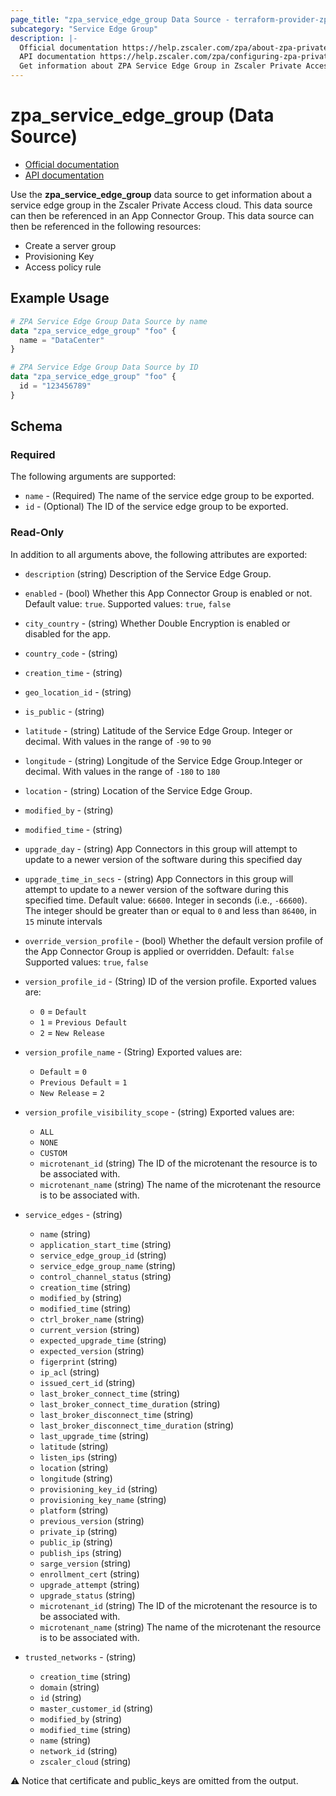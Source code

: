 ```yaml
---
page_title: "zpa_service_edge_group Data Source - terraform-provider-zpa"
subcategory: "Service Edge Group"
description: |-
  Official documentation https://help.zscaler.com/zpa/about-zpa-private-service-edge-groups
  API documentation https://help.zscaler.com/zpa/configuring-zpa-private-service-edge-groups-using-api
  Get information about ZPA Service Edge Group in Zscaler Private Access cloud.
---
```


# zpa_service_edge_group (Data Source)

* [Official documentation](https://help.zscaler.com/zpa/about-zpa-private-service-edge-groups)
* [API documentation](https://help.zscaler.com/zpa/configuring-zpa-private-service-edge-groups-using-api)

Use the **zpa_service_edge_group** data source to get information about a service edge group in the Zscaler Private Access cloud. This data source can then be referenced in an App Connector Group. This data source can then be referenced in the following resources:

* Create a server group
* Provisioning Key
* Access policy rule

## Example Usage

```terraform
# ZPA Service Edge Group Data Source by name
data "zpa_service_edge_group" "foo" {
  name = "DataCenter"
}
```

```terraform
# ZPA Service Edge Group Data Source by ID
data "zpa_service_edge_group" "foo" {
  id = "123456789"
}
```

## Schema

### Required

The following arguments are supported:

* `name` - (Required) The name of the service edge group to be exported.
* `id` - (Optional) The ID of the service edge group to be exported.

### Read-Only

In addition to all arguments above, the following attributes are exported:

* `description` (string) Description of the Service Edge Group.
* `enabled` - (bool) Whether this App Connector Group is enabled or not. Default value: `true`. Supported values: `true`, `false`
* `city_country` - (string) Whether Double Encryption is enabled or disabled for the app.
* `country_code` - (string)
* `creation_time` - (string)
* `geo_location_id` - (string)
* `is_public` - (string)
* `latitude` - (string) Latitude of the Service Edge Group. Integer or decimal. With values in the range of `-90` to `90`
* `longitude` - (string) Longitude of the Service Edge Group.Integer or decimal. With values in the range of `-180` to `180`
* `location` - (string) Location of the Service Edge Group.
* `modified_by` - (string)
* `modified_time` - (string)
* `upgrade_day` - (string) App Connectors in this group will attempt to update to a newer version of the software during this specified day
* `upgrade_time_in_secs` - (string) App Connectors in this group will attempt to update to a newer version of the software during this specified time. Default value: `66600`. Integer in seconds (i.e., `-66600`). The integer should be greater than or equal to `0` and less than `86400`, in `15` minute intervals
* `override_version_profile` - (bool) Whether the default version profile of the App Connector Group is applied or overridden. Default: `false` Supported values: `true`, `false`
* `version_profile_id` - (String) ID of the version profile.
  Exported values are:
  * ``0`` = ``Default``
  * ``1`` = ``Previous Default``
  * ``2`` = ``New Release``
* `version_profile_name` - (String)
  Exported values are:
  * ``Default`` = ``0``
  * ``Previous Default`` = ``1``
  * ``New Release`` = ``2``
* `version_profile_visibility_scope` - (string)
  Exported values are:
  * ``ALL``
  * ``NONE``
  * ``CUSTOM``
  * `microtenant_id` (string) The ID of the microtenant the resource is to be associated with.
  * `microtenant_name` (string) The name of the microtenant the resource is to be associated with.

* `service_edges` - (string)
  * `name` (string)
  * `application_start_time` (string)
  * `service_edge_group_id` (string)
  * `service_edge_group_name` (string)
  * `control_channel_status` (string)
  * `creation_time` (string)
  * `modified_by` (string)
  * `modified_time` (string)
  * `ctrl_broker_name` (string)
  * `current_version` (string)
  * `expected_upgrade_time` (string)
  * `expected_version` (string)
  * `figerprint` (string)
  * `ip_acl` (string)
  * `issued_cert_id` (string)
  * `last_broker_connect_time` (string)
  * `last_broker_connect_time_duration` (string)
  * `last_broker_disconnect_time` (string)
  * `last_broker_disconnect_time_duration` (string)
  * `last_upgrade_time` (string)
  * `latitude` (string)
  * `listen_ips` (string)
  * `location` (string)
  * `longitude` (string)
  * `provisioning_key_id` (string)
  * `provisioning_key_name` (string)
  * `platform` (string)
  * `previous_version` (string)
  * `private_ip` (string)
  * `public_ip` (string)
  * `publish_ips` (string)
  * `sarge_version` (string)
  * `enrollment_cert` (string)
  * `upgrade_attempt` (string)
  * `upgrade_status` (string)
  * `microtenant_id` (string) The ID of the microtenant the resource is to be associated with.
  * `microtenant_name` (string) The name of the microtenant the resource is to be associated with.

* `trusted_networks` - (string)
  * `creation_time` (string)
  * `domain` (string)
  * `id` (string)
  * `master_customer_id` (string)
  * `modified_by` (string)
  * `modified_time` (string)
  * `name` (string)
  * `network_id` (string)
  * `zscaler_cloud` (string)

:warning: Notice that certificate and public_keys are omitted from the output.
